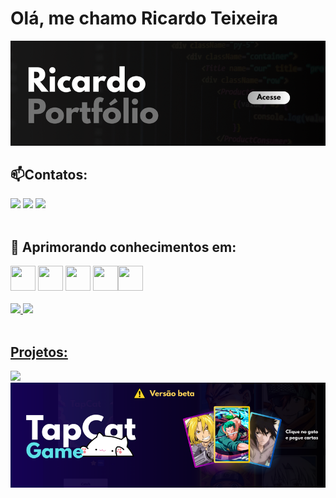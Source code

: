 # Olá, me chamo Ricardo Teixeira
<a href="https://rcardoo.github.io/ricardo-Portfolio/"><img src="./assets/Ricardo.png"/></a>
<h2>📫Contatos:</h2>
<div>
  <a href="https://instagram.com/uirick_" target="_blank"><img src="https://img.shields.io/badge/-Instagram-%23E4405F?style=for-the-badge&logo=instagram&logoColor=white" target="_blank"></a>
  <a href = "mailto:ricardo15.barras@gmail.com"><img src="https://img.shields.io/badge/Gmail-D14836?style=for-the-badge&logo=gmail&logoColor=white" target="_blank"></a>
  <a href="https://www.linkedin.com/in/josé-ricardo-lages-980301196/" target="_blank"><img src="https://img.shields.io/badge/-LinkedIn-%230077B5?style=for-the-badge&logo=linkedin&logoColor=white" target="_blank"></a>   
</div>
<br>
<h2>🌱 Aprimorando conhecimentos em:</h2>
<div>
 <img src="https://cdn.jsdelivr.net/gh/devicons/devicon/icons/html5/html5-original.svg" width="40" height="40"/> <img src="https://cdn.jsdelivr.net/gh/devicons/devicon/icons/css3/css3-original.svg" width="40" height="40"/> <img src="https://cdn.jsdelivr.net/gh/devicons/devicon/icons/javascript/javascript-original.svg" width="40" height="40"/> <img src="https://cdn.jsdelivr.net/gh/devicons/devicon/icons/bootstrap/bootstrap-original.svg" width="40" height="40"/><img src="https://cdn.jsdelivr.net/gh/devicons/devicon/icons/nodejs/nodejs-original.svg" width="40" height="40"/>
</div>
<br>
<div>
  <a href="https://github.com/rcardoo">
  <img height="180em" src="https://github-readme-stats.vercel.app/api/top-langs/?username=rcardoo&layout=compact&langs_count=7&theme=dracula"/>
  <img height="180em" src="https://github-readme-stats.vercel.app/api?username=rcardoo&show_icons=true&theme=dracula&include_all_commits=true&count_private=true"/>
</div>
<br>
<h2>Projetos:</h2>
<a href="https://rcardoo.github.io/rickdex/"><img src="./assets/rickdexHeader.png"/></a>
<a href="tapcat.vercel.app" target="_blank"><img src="./assets/tapcat.png"/></a>
